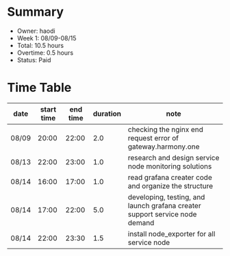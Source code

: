 # Summary
* Owner: haodi
* Week 1: 08/09-08/15
* Total: 10.5 hours
* Overtime: 0.5 hours
* Status: Paid

# Time Table
| date  | start time  | end time | duration  |  note |
|---|---|---|---|---|
| 08/09 | 20:00 | 22:00 | 2.0 | checking the nginx end request error of gateway.harmony.one |
| 08/13 | 22:00 | 23:00 | 1.0 | research and design service node monitoring solutions |
| 08/14 | 16:00 | 17:00 | 1.0 | read grafana creater code and organize the structure |
| 08/14 | 17:00 | 22:00 | 5.0 | developing, testing, and launch grafana creater support service node demand |
| 08/14 | 22:00 | 23:30 | 1.5 | install node_exporter for all service node |
